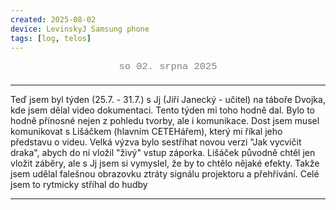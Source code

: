 ```yaml
---
created: 2025-08-02
device: LevinskyJ Samsung phone
tags: [log, telos]
---
```


<div style="text-align: center; color: gray; font-size: 1.1em; margin-bottom: 20px; font-family: Courier New">
  so 02. srpna 2025
</div>

---

Teď jsem byl týden (25.7. - 31.7.) s Jj (Jiří Janecký - učitel) na táboře Dvojka, kde jsem dělal video dokumentaci. Tento týden mi toho hodně dal. Bylo to hodně přínosné nejen z pohledu tvorby, ale i komunikace. Dost jsem musel komunikovat s Lišáčkem (hlavním CETEHářem), který mi říkal jeho představu o videu.
Velká výzva bylo sestříhat novou verzi "Jak vycvičit draka", abych do ní vložil "živý" vstup záporka. Lišáček původně chtěl jen vložit záběry, ale s Jj jsem si vymyslel, že by to chtělo nějaké efekty. Takže jsem udělal falešnou obrazovku ztráty signálu projektoru a přehřívání. Celé jsem to rytmicky stříhal do hudby

---
